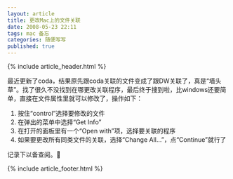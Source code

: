 ```yaml
---
layout: article
title: 更改Mac上的文件关联
date: 2008-05-23 22:11
tags: mac 备忘
categories: 随便写写
published: true
---
```


{% include  article_header.html %}

最近更新了coda，结果原先跟coda关联的文件变成了跟DW关联了，真是“墙头草”。找了很久不没找到在哪更改关联程序，最后终于搜到啦，比windows还要简单，直接在文件属性里就可以修改了，操作如下：

1. 按住“control”选择要修改的文件
2. 在弹出的菜单中选择“Get Info”
3. 在打开的面板里有一个“Open with”项，选择要关联的程序
4. 如果要更改所有同类文件的关联，选择“Change All…”，点“Continue”就行了

记录下以备查阅。

{% include article_footer.html %}

